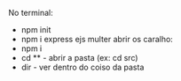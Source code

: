 No terminal:

- npm init
- npm i express ejs multer
abrir os caralho:
- npm i
- cd ** - abrir a pasta (ex: cd src) 
- dir - ver dentro do coiso da pasta
